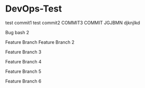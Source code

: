 # DevOps-Test
test commit1
test commit2
COMMIT3
COMMIT
JGJBMN 
djknjlkd

Bug bash
2

Feature Branch
Feature Branch 2

Feature Branch 3


Feature Branch 4

Feature Branch 5

Feature Branch 6



